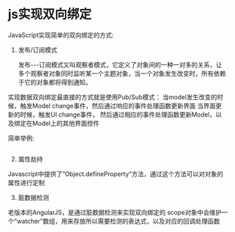 # js实现双向绑定

JavaScript实现简单的双向绑定的方式:

1. 发布/订阅模式

   发布---订阅模式又叫观察者模式，它定义了对象间的一种一对多的关系，让多个观察者对象同时监听某一个主题对象，当一个对象发生改变时，所有依赖于它的对象都将得到通知。

实现数据双向绑定最直接的方式就是使用Pub/Sub模式：
当model发生改变的时候，触发Model change事件，然后通过响应的事件处理函数更新界面
当界面更新的时候，触发UI change事件， 然后通过相应的事件处理函数更新Model，以及绑定在Model上的其他界面控件

简单举例:
```

```

2. 属性劫持

Javascript中提供了“Object.defineProperty”方法，通过这个方法可以对对象的属性进行定制

3. 脏数据检测

老版本的AngularJS，是通过脏数据检测来实现双向绑定的
scope对象中会维护一个“watcher”数组，用来存放所以需要检测的表达式，以及对应的回调处理函数

